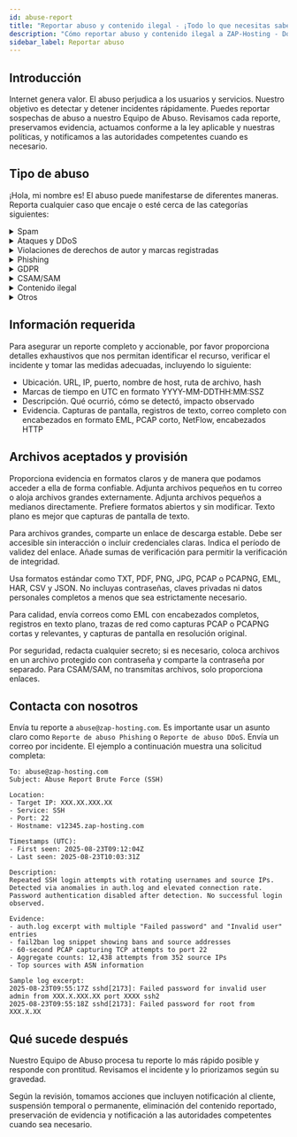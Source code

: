 ```yaml
---
id: abuse-report
title: "Reportar abuso y contenido ilegal - ¡Todo lo que necesitas saber!"
description: "Cómo reportar abuso y contenido ilegal a ZAP-Hosting - Documentación de ZAP-Hosting.com"
sidebar_label: Reportar abuso
---
```


## Introducción

Internet genera valor. El abuso perjudica a los usuarios y servicios. Nuestro objetivo es detectar y detener incidentes rápidamente. Puedes reportar sospechas de abuso a nuestro Equipo de Abuso. Revisamos cada reporte, preservamos evidencia, actuamos conforme a la ley aplicable y nuestras políticas, y notificamos a las autoridades competentes cuando es necesario.

## Tipo de abuso

¡Hola, mi nombre es! El abuso puede manifestarse de diferentes maneras. Reporta cualquier caso que encaje o esté cerca de las categorías siguientes:

<details>
  <summary>Spam</summary>

Mensajes no solicitados o masivos enviados a través de nuestros sistemas o contenido alojado que activan filtros de spam. Variantes incluyen spam por correo electrónico, spam en comentarios, spam de enlaces SEO y creación automatizada de cuentas. Proporciona mensajes de muestra, encabezados, IPs de remitentes y patrones de envío.

</details>

<details>
  <summary>Ataques y DDoS</summary>

Tráfico hostil destinado a interrumpir servicios o sondear sistemas. Formas comunes son inundaciones volumétricas L3 L4, inundaciones HTTP capa 7, amplificación, intentos de acceso por fuerza bruta y escaneos agresivos de puertos. Indicadores incluyen picos en PPS o Mbps, tasas elevadas de errores 4xx y 5xx, y fallos repetidos de autenticación desde fuentes rotativas.

</details>

<details>
  <summary>Violaciones de derechos de autor y marcas registradas</summary>

Distribución no autorizada de obras protegidas o uso indebido de marcas registradas. Variantes incluyen espejos de piratería, descargas crackeadas, suplantación de marca y dominios engañosos. Proporciona la obra, titular de derechos, ubicación exacta y estado de autorización.

</details>

<details>
  <summary>Phishing</summary>

Contenido diseñado para capturar credenciales o datos de pago imitando marcas confiables. Variantes incluyen portales falsos de inicio de sesión, estafas de facturas, señuelos con códigos QR o adjuntos, y fatiga de MFA. Especifica la marca objetivo, puntos de captura y cómo la página difiere del sitio legítimo.

</details>

<details>
  <summary>GDPR</summary>

Procesamiento, exposición o filtración no autorizada de datos personales. Casos típicos incluyen índices abiertos, buckets mal configurados, scraping sin base legal y registros públicos. Describe categorías de datos, alcance, sujetos afectados y causa de la exposición.

</details>

<details>
  <summary>CSAM/SAM</summary>

Cualquier material que represente explotación sexual de personas. Tolerancia cero.

</details>

<details>
  <summary>Contenido ilegal</summary>

Contenido que viola la ley aplicable como propaganda extremista, amenazas, discurso de odio, incitación a la violencia o difamación. Variantes incluyen doxxing, amenazas explícitas y materiales prohibidos por la jurisdicción. Proporciona la ubicación exacta y, si se conoce, la base legal involucrada.

</details>

<details>
  <summary>Otros</summary>

Abuso que no encaja en lo anterior pero que aún perjudica a usuarios o sistemas. Ejemplos incluyen alojamiento de malware, C2 de botnets, fraude y minería de criptomonedas no autorizada. Comparte hashes, URLs, patrones de C2 y anomalías en el uso de recursos.

</details>

## Información requerida

Para asegurar un reporte completo y accionable, por favor proporciona detalles exhaustivos que nos permitan identificar el recurso, verificar el incidente y tomar las medidas adecuadas, incluyendo lo siguiente:
- Ubicación. URL, IP, puerto, nombre de host, ruta de archivo, hash
- Marcas de tiempo en UTC en formato YYYY-MM-DDTHH:MM:SSZ
- Descripción. Qué ocurrió, cómo se detectó, impacto observado
- Evidencia. Capturas de pantalla, registros de texto, correo completo con encabezados en formato EML, PCAP corto, NetFlow, encabezados HTTP

## Archivos aceptados y provisión

Proporciona evidencia en formatos claros y de manera que podamos acceder a ella de forma confiable. Adjunta archivos pequeños en tu correo o aloja archivos grandes externamente. Adjunta archivos pequeños a medianos directamente. Prefiere formatos abiertos y sin modificar. Texto plano es mejor que capturas de pantalla de texto.

Para archivos grandes, comparte un enlace de descarga estable. Debe ser accesible sin interacción o incluir credenciales claras. Indica el período de validez del enlace. Añade sumas de verificación para permitir la verificación de integridad.

Usa formatos estándar como TXT, PDF, PNG, JPG, PCAP o PCAPNG, EML, HAR, CSV y JSON. No incluyas contraseñas, claves privadas ni datos personales completos a menos que sea estrictamente necesario.

Para calidad, envía correos como EML con encabezados completos, registros en texto plano, trazas de red como capturas PCAP o PCAPNG cortas y relevantes, y capturas de pantalla en resolución original.

Por seguridad, redacta cualquier secreto; si es necesario, coloca archivos en un archivo protegido con contraseña y comparte la contraseña por separado. Para CSAM/SAM, no transmitas archivos, solo proporciona enlaces.

## Contacta con nosotros

Envía tu reporte a `abuse@zap-hosting.com`. Es importante usar un asunto claro como `Reporte de abuso Phishing` o `Reporte de abuso DDoS`. Envía un correo por incidente. El ejemplo a continuación muestra una solicitud completa:

```
To: abuse@zap-hosting.com
Subject: Abuse Report Brute Force (SSH)

Location:
- Target IP: XXX.XX.XXX.XX
- Service: SSH
- Port: 22
- Hostname: v12345.zap-hosting.com

Timestamps (UTC):
- First seen: 2025-08-23T09:12:04Z
- Last seen: 2025-08-23T10:03:31Z

Description:
Repeated SSH login attempts with rotating usernames and source IPs. Detected via anomalies in auth.log and elevated connection rate. Password authentication disabled after detection. No successful login observed.

Evidence:
- auth.log excerpt with multiple "Failed password" and "Invalid user" entries
- fail2ban log snippet showing bans and source addresses
- 60-second PCAP capturing TCP attempts to port 22
- Aggregate counts: 12,438 attempts from 352 source IPs
- Top sources with ASN information

Sample log excerpt:
2025-08-23T09:55:17Z sshd[2173]: Failed password for invalid user admin from XXX.X.XXX.XX port XXXX ssh2
2025-08-23T09:55:18Z sshd[2173]: Failed password for root from XXX.X.XX
```

## Qué sucede después

Nuestro Equipo de Abuso procesa tu reporte lo más rápido posible y responde con prontitud. Revisamos el incidente y lo priorizamos según su gravedad.

Según la revisión, tomamos acciones que incluyen notificación al cliente, suspensión temporal o permanente, eliminación del contenido reportado, preservación de evidencia y notificación a las autoridades competentes cuando sea necesario.